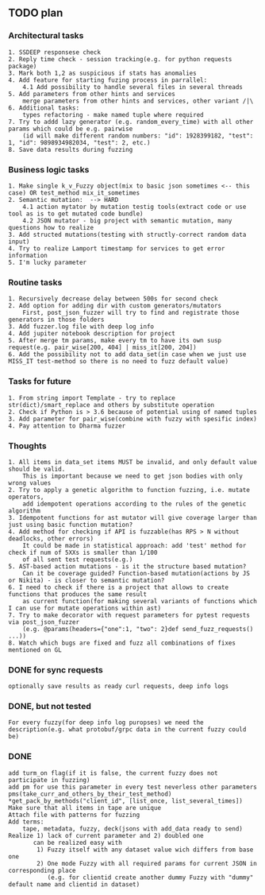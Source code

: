 ## TODO plan
### Architectural tasks
    1. SSDEEP responsese check
    2. Reply time check - session tracking(e.g. for python requests package)
    3. Mark both 1,2 as suspicious if stats has anomalies
    4. Add feature for starting fuzing process in parrallel:
        4.1 Add possibility to handle several files in several threads
    5. Add parameters from other hints and services
        merge parameters from other hints and services, other variant /|\
    6. Additional tasks:
        types refactoring - make named tuple where required
    7. Try to addd lazy generator (e.g. random_every_time) with all other params which could be e.g. pairwise
        (id will make different random numbers: "id": 1928399182, "test": 1, "id": 9898934982034, "test": 2, etc.)
    8. Save data results during fuzzing

### Business logic tasks
    1. Make single k_v_Fuzzy object(mix to basic json sometimes <-- this case) OR test_method mix_it_sometimes
    2. Semantic mutation:  --> HARD
        4.1 action mytator by mutation testig tools(extract code or use tool as is to get mutated code bundle)
        4.2 JSON mutator - big project with semantic mutation, many questions how to realize
    3. Add structed mutations(testing with structly-correct random data input)
    4. Try to realize Lamport timestamp for services to get error information
    5. I'm lucky parameter

### Routine tasks
    1. Recursively decrease delay between 500s for second check
    2. Add option for adding dir with custom generators/mutators
        First, post_json_fuzzer will try to find and registrate those generators in those folders
    3. Add fuzzer.log file with deep log info
    4. Add jupiter notebook description for project
    5. After merge tm params, make every tm to have its own susp request(e.g. pair_wise[200, 404] | miss_it[200, 204])
    6. Add the possibility not to add data_set(in case when we just use MISS_IT test-method so there is no need to fuzz default value)

### Tasks for future
    1. From string import Template - try to replace str(dict)/smart_replace and others by substitute operation
    2. Check if Python is > 3.6 because of potential using of named tuples
    3. Add parameter for pair_wise(combine with fuzzy with spesific index)
    4. Pay attention to Dharma fuzzer

### Thoughts
    1. All items in data_set items MUST be invalid, and only default value should be valid.
        This is important because we need to get json bodies with only wrong values
    2. Try to apply a genetic algorithm to function fuzzing, i.e. mutate operators,
        add idempotent operations according to the rules of the genetic algorithm
    3. Idempotent functions for ast mutator will give coverage larger than just using basic function mutation?
    4. Add method for checking if API is fuzzable(has RPS > N without deadlocks, other errors)
        It could be made in statistical approach: add 'test' method for check if num of 5XXs is smaller than 1/100
        of all sent test requests(e.g.)
    5. AST-based action mutations - is it the structure based mutation?
        Can it be coverage guided? Function-based mutation(actions by JS or Nikita) - is closer to semantic mutation?
    6. I need to check if there is a project that allows to create functions that produces the same result
        as current function(for making several variants of functions which I can use for mutate operations within ast)
    7. Try to make decorator with request parameters for pytest requests via post_json_fuzzer
        (e.g. @params(headers={"one":1, "two": 2}def send_fuzz_requests() ...))
    8. Watch which bugs are fixed and fuzz all combinations of fixes mentioned on GL


### DONE for sync requests
    optionally save results as ready curl requests, deep info logs

### DONE, but not tested
    For every fuzzy(for deep info log puropses) we need the description(e.g. what protobuf/grpc data in the current fuzzy could be)

### DONE
    add turm_on flag(if it is false, the current fuzzy does not participate in fuzzing)
    add pm for use this parameter in every test neverless other parameters pms(take_curr_and_others_by_their_test_method)
    *get_pack_by_methods("client_id", [list_once, list_several_times])
    Make sure that all items in tape are unique
    Attach file with patterns for fuzzing
    Add terms:
        tape, metadata, fuzzy, deck(jsons with add_data ready to send)
    Realize 1) lack of current parameter and 2) doubled one
           can be realized easy with
            1) Fuzzy itself with any dataset value wich differs from base one
            2) One mode Fuzzy with all required params for current JSON in corresponding place
               (e.g. for clientid create another dummy Fuzzy with "dummy" default name and clientid in dataset)